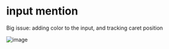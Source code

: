 # input mention
Big issue: adding color to the input, and tracking caret position

![image](https://user-images.githubusercontent.com/59088889/154823691-9797767b-f429-443a-8021-07db8c2f3db4.png)
